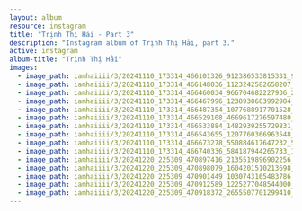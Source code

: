 ```yaml
---
layout: album
resource: instagram
title: "Trịnh Thị Hải - Part 3"
description: "Instagram album of Trịnh Thị Hải, part 3."
active: instagram
album-title: "Trịnh Thị Hải"
images:
  - image_path: iamhaiiii/3/20241110_173314_466101326_912386533815331_9065845396361709707_n.jpg
  - image_path: iamhaiiii/3/20241110_173314_466148036_1123242582658207_6347908974286289776_n.jpg
  - image_path: iamhaiiii/3/20241110_173314_466460034_966704682227936_2809286973450730375_n.jpg
  - image_path: iamhaiiii/3/20241110_173314_466467996_1238938683992984_7035270590552548337_n.jpg
  - image_path: iamhaiiii/3/20241110_173314_466487354_1077688917701528_2807628404380106148_n.jpg
  - image_path: iamhaiiii/3/20241110_173314_466529108_4669617276597480_7975475603116521388_n.jpg
  - image_path: iamhaiiii/3/20241110_173314_466533884_1482939255729831_4347770430524944740_n.jpg
  - image_path: iamhaiiii/3/20241110_173314_466543655_1207760366963548_8548636551926405986_n.jpg
  - image_path: iamhaiiii/3/20241110_173314_466673278_550884617647232_5175621310628465_n.jpg
  - image_path: iamhaiiii/3/20241110_173314_466740336_584187944265733_1494430312071215335_n.jpg
  - image_path: iamhaiiii/3/20241220_225309_470897416_2135519896902256_7384643271046758123_n.jpg
  - image_path: iamhaiiii/3/20241220_225309_470898079_1604201510213698_5206620394930636801_n.jpg
  - image_path: iamhaiiii/3/20241220_225309_470901449_1030743165483786_1405867280744319856_n.jpg
  - image_path: iamhaiiii/3/20241220_225309_470912589_1225277048544000_9086477034839095036_n.jpg
  - image_path: iamhaiiii/3/20241220_225309_470918372_2655507701299410_7043413754739009757_n.jpg
---
```

